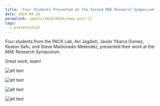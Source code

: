 ```yaml
---
title: 'Four Students Presented at the Second MAE Research Symposium'
date: 2024-04-26
permalink: /posts/2024/0426/news-post-1/
tags:
  - presentation
---
```


Four students from the PACK Lab, Avi Jagdish, Javier Ybarra Gomez, Keaton Safu, and Steve Maldonado-Melendez, presented their work at the MAE Research Symposium. 

Great work, team!

![alt text](/images/MAE_Research_Symposium_2025_1.jpeg "MAE Research Symposium 2025")

![alt text](/images/MAE_Research_Symposium_2025_2.jpeg "MAE Research Symposium 2025")

![alt text](/images/MAE_Research_Symposium_2025_3.jpeg "MAE Research Symposium 2025")

![alt text](/images/MAE_Research_Symposium_2025_4.jpeg "MAE Research Symposium 2025")
